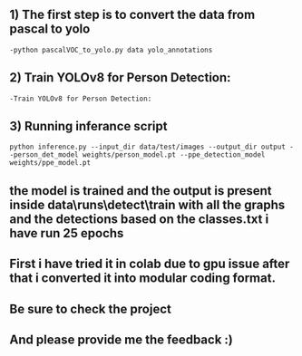 ## 1) The first step is to convert the data from pascal to yolo
    -python pascalVOC_to_yolo.py data yolo_annotations


## 2) Train YOLOv8 for Person Detection:
    -Train YOLOv8 for Person Detection:

## 3) Running inferance script
    python inference.py --input_dir data/test/images --output_dir output --person_det_model weights/person_model.pt --ppe_detection_model weights/ppe_model.pt


## the model is trained and the output is present inside data\runs\detect\train with all the graphs and the detections based on the classes.txt i have run 25 epochs 

## First i have tried it in colab due to gpu issue after that i converted it into modular coding format.

## Be sure to check the project
## And please provide me the feedback :)
